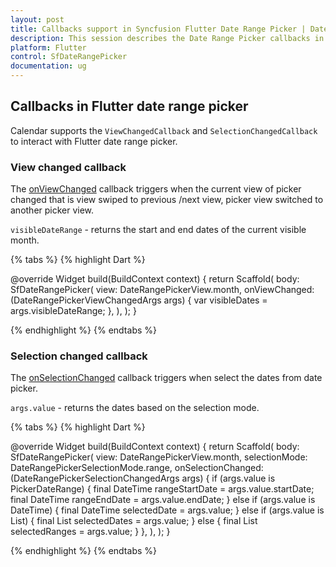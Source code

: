 ```yaml
---
layout: post
title: Callbacks support in Syncfusion Flutter Date Range Picker | Date Picker | Syncfusion
description: This session describes the Date Range Picker callbacks in SfDateRangePicker widget in Flutter | Date Picker
platform: Flutter
control: SfDateRangePicker
documentation: ug
---
```


## Callbacks in Flutter date range picker
Calendar supports the `ViewChangedCallback` and `SelectionChangedCallback` to interact with Flutter date range picker.

### View changed callback
The [onViewChanged](https://pub.dev/documentation/syncfusion_flutter_datepicker/latest/datepicker/SfDateRangePicker/onViewChanged.html) callback triggers when the current view of picker changed that is view swiped to previous /next view, picker view switched to another picker view.

`visibleDateRange` - returns the start and end dates of the current visible month.

{% tabs %}
{% highlight Dart %}

@override
Widget build(BuildContext context) {
  return Scaffold(
    body: SfDateRangePicker(
      view: DateRangePickerView.month,
      onViewChanged: (DateRangePickerViewChangedArgs args) {
        var visibleDates = args.visibleDateRange;
      },
    ),
  );
}

{% endhighlight %}
{% endtabs %}

### Selection changed callback
The [onSelectionChanged](https://pub.dev/documentation/syncfusion_flutter_datepicker/latest/datepicker/SfDateRangePicker/onSelectionChanged.html) callback triggers when select the dates from date picker.

`args.value` - returns the dates based on the selection mode.

{% tabs %}
{% highlight Dart %}

@override
Widget build(BuildContext context) {
  return Scaffold(
    body: SfDateRangePicker(
      view: DateRangePickerView.month,
      selectionMode: DateRangePickerSelectionMode.range,
      onSelectionChanged: (DateRangePickerSelectionChangedArgs args) {
        if (args.value is PickerDateRange) {
          final DateTime rangeStartDate = args.value.startDate;
          final DateTime rangeEndDate = args.value.endDate;
        } else if (args.value is DateTime) {
          final DateTime selectedDate = args.value;
        } else if (args.value is List<DateTime>) {
          final List<DateTime> selectedDates = args.value;
        } else {
          final List<PickerDateRange> selectedRanges = args.value;
        }
      },
    ),
  );
}

{% endhighlight %}
{% endtabs %}
